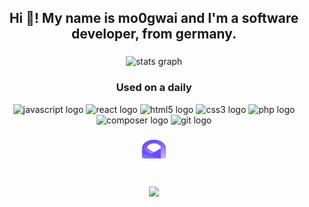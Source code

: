 <h2 align="center">Hi 👋! My name is mo0gwai and I'm a software developer, from germany.</h2>

###


###
<div align="center">
  <img src="https://github-readme-stats.vercel.app/api?hide_title=false&hide_rank=false&show_icons=true&include_all_commits=true&count_private=true&disable_animations=false&theme=dracula&locale=en&hide_border=false&username=mo0gwai" height="150" alt="stats graph"  />
</div>


###

<h3 align="center">Used on a daily</h2>
<div align="center">
  <img src="https://cdn.jsdelivr.net/gh/devicons/devicon/icons/javascript/javascript-original.svg" height="30" width="42" alt="javascript logo"  />
  <img src="https://cdn.jsdelivr.net/gh/devicons/devicon/icons/react/react-original.svg" height="30" width="42" alt="react logo"  />
  <img src="https://cdn.jsdelivr.net/gh/devicons/devicon/icons/html5/html5-original.svg" height="30" width="42" alt="html5 logo"  />
  <img src="https://cdn.jsdelivr.net/gh/devicons/devicon/icons/css3/css3-original.svg" height="30" width="42" alt="css3 logo"  />
  <img src="https://cdn.jsdelivr.net/gh/devicons/devicon/icons/php/php-original.svg" height="30" width="42" alt="php logo"  />
  <img src="https://cdn.jsdelivr.net/gh/devicons/devicon/icons/composer/composer-original.svg" height="30" width="42" alt="composer logo"  />
  <img src="https://cdn.jsdelivr.net/gh/devicons/devicon/icons/git/git-original.svg" height="30" width="42" alt="git logo"  />
</div>

###

<div align="center">
  <a href="mo0gwai@proton.me" target="_blank">
    <img src="https://github.com/ProtonMail/proton-bridge/blob/master/dist/raw/win%2Blin_icon_256x256.svg" height="30" width="42"  alt="protonmail logo" />
  </a>
</div>

###

<br clear="both">
<div align="center">
<img align="center" height="150" src="https://media3.giphy.com/media/12BYUePgtn7sis/200w.webp?cid=ecf05e47cyme6ao0hjwrw3vc2kox797e59gj46dfh4308idh&rid=200w.webp&ct=g"  /></div>

###
